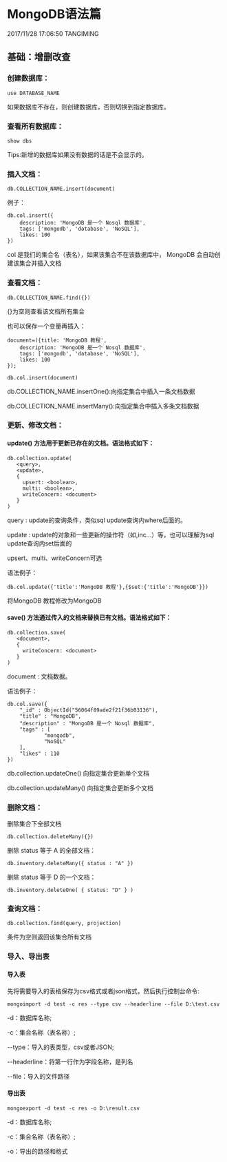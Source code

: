 # MongoDB语法篇 #

2017/11/28 17:06:50 TANGIMING

## 基础：增删改查 ##

### 创建数据库： ###

	use DATABASE_NAME

如果数据库不存在，则创建数据库，否则切换到指定数据库。

### 查看所有数据库： ###

	show dbs

Tips:新增的数据库如果没有数据的话是不会显示的。

### 插入文档： ###

	db.COLLECTION_NAME.insert(document)

例子：

	db.col.insert({ 
	    description: 'MongoDB 是一个 Nosql 数据库',
	    tags: ['mongodb', 'database', 'NoSQL'],
	    likes: 100
	})

col 是我们的集合名（表名），如果该集合不在该数据库中， MongoDB 会自动创建该集合并插入文档

### 查看文档： ###

	db.COLLECTION_NAME.find({})

{}为空则查看该文档所有集合

也可以保存一个变量再插入：

	document=({title: 'MongoDB 教程', 
	    description: 'MongoDB 是一个 Nosql 数据库',
	    tags: ['mongodb', 'database', 'NoSQL'],
	    likes: 100
	});

	db.col.insert(document)

 db.COLLECTION_NAME.insertOne():向指定集合中插入一条文档数据

 db.COLLECTION_NAME.insertMany():向指定集合中插入多条文档数据

### 更新、修改文档： ###

#### update() 方法用于更新已存在的文档。语法格式如下： ####

	db.collection.update(
	   <query>,
	   <update>,
	   {
	     upsert: <boolean>,
	     multi: <boolean>,
	     writeConcern: <document>
	   }
	)

query : update的查询条件，类似sql update查询内where后面的。


update : update的对象和一些更新的操作符（如$,$inc...）等，也可以理解为sql update查询内set后面的

upsert、multi、writeConcern可选

语法例子：

	db.col.update({'title':'MongoDB 教程'},{$set:{'title':'MongoDB'}})

将MongoDB 教程修改为MongoDB


#### save() 方法通过传入的文档来替换已有文档。语法格式如下： ####

	db.collection.save(
	   <document>,
	   {
	     writeConcern: <document>
	   }
	)

document : 文档数据。

语法例子：

	db.col.save({
	    "_id" : ObjectId("56064f89ade2f21f36b03136"),
	    "title" : "MongoDB",
	    "description" : "MongoDB 是一个 Nosql 数据库",
	    "tags" : [
	            "mongodb",
	            "NoSQL"
	    ],
	    "likes" : 110
	})

db.collection.updateOne() 向指定集合更新单个文档

db.collection.updateMany() 向指定集合更新多个文档

### 删除文档： ###

删除集合下全部文档

	db.collection.deleteMany({})

删除 status 等于 A 的全部文档：

	db.inventory.deleteMany({ status : "A" })

删除 status 等于 D 的一个文档：

	db.inventory.deleteOne( { status: "D" } )


### 查询文档： ###

	db.collection.find(query, projection)

条件为空则返回该集合所有文档

### 导入、导出表 ###

#### 导入表 ####

先将需要导入的表格保存为csv格式或者json格式，然后执行控制台命令:

	mongoimport -d test -c res --type csv --headerline --file D:\test.csv

-d：数据库名称;

-c：集合名称（表名称）;

--type：导入的表类型，csv或者JSON;

--headerline：将第一行作为字段名称，是列名

--file：导入的文件路径

#### 导出表 ####

	mongoexport -d test -c res -o D:\result.csv

-d：数据库名称;

-c：集合名称（表名称）;

-o：导出的路径和格式